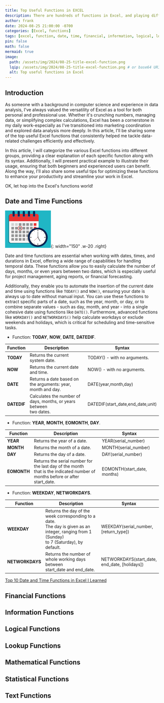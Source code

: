 ```yaml
---
title: Top Useful Functions in EXCEL
description: There are hundreds of functions in Excel, and playing different roles in manipulating cells in Excel. I listed the most important functions to help me and viewers to get familia with them.
author: frank
date: 2024-08-25 21:00:00 -0700
categories: [Excel, functions]
tags: [excel, function, date, time, financial, information, logical, lookup, mathematical, statistical, text]
pin: false
math: false
mermaid: true
image:
  path: /assets/img/2024/08-25-title-excel-function.png
  lqip: /assets/img/2024/08-25-title-excel-function.png # or base64 URI
  alt: Top useful functions in Excel
---
```


## **Introduction**

As someone with a background in computer science and experience in data analysis, I've always valued the versatility of Excel as a tool for both personal and professional use. Whether it's crunching numbers, managing data, or simplifying complex calculations, Excel has been a cornerstone in my daily work-especially as I've transitioned into marketing coordination and explored data analysis more deeply. In this article, I'll be sharing some of the top useful Excel functions that consistently helped me tackle data-related challenges efficiently and effectively.

In this article, I will categorize the various Excel functions into different groups, providing a clear explanation of each specific function along with its syntax. Additionally, I will present practical example to illustrate their usage, ensuring that both beginners and experienced users can benefit. Along the way, I'll also share some useful tips for optimizing these functions to enhance your productivity and streamline your work in Excel.

OK, let hop into the Excel's functions world!

## **Date and Time** Functions

![Date and Time](/assets/img/2024/08-25-function-date-and-time.png){: width="150" .w-20 .right}

Date and time functions are essential when working with dates, times, and durations in Excel, offering a wide range of capabilities for handling temporal data. These functions allow you to easily calculate the number of days, months, or even years between two dates, which is especially useful for project management, aging reports, or financial forecasting. 

Additionally, they enable you to automate the insertion of the current date and time using functions like `TODAY()` and `NOW()`, ensuring your date is always up to date without manual input. You can use these functions to extract specific parts of a date, such as the year, month, or day, or to combine separate values - such as day, month, and year - into a single cohesive date using functions like `DATE()`. Furthermore, advanced functions like `WORKDAY()` and `NETWORKDAYS()` help calculate workdays or exclude weekends and holidays, which is critical for scheduling and time-sensitive tasks.



- Function: **TODAY**, **NOW**, **DATE**, **DATEDIF**.

| Function       | Description                            | Syntax                            |
|----------------|----------------------------------------|-----------------------------------|
| **TODAY**      | Returns the current system date.       | TODAY() - with no arguments.      |
| **NOW**        | Returns the current date and time.     | NOW() - with no arguments.        |
| **DATE**       | Returns a date based on the arguments: year, month and day.  | DATE(year,month,day)    |
| **DATEDIF**    | Calculates the number of days, months, or years between <br />two dates.  | DATEDIF(start_date,end_date,unit)    |


-  Function: **YEAR**, **MONTH**, **EOMONTH**, **DAY**.

| Function      | Description                                             | Syntax                      |
|---------------|---------------------------------------------------------|-----------------------------|
| **YEAR**      | Returns the year of a date.                             | YEAR(serial_number)         |
| **MONTH**     | Returns the month of a date.                            | MONTH(serial_number)        |
| **DAY**       | Returns the day of a date.                              | DAY(serial_number)          |
| **EOMONTH**   | Returns the serial number for the last day of the month <br /> that is the indicated number of months before or after <br />start_date. | EOMONTH(start_date, months)  |

- Function: **WEEKDAY**, **NETWORKDAYS**.

| Function         | Description                                          | Syntax                      |
|------------------|------------------------------------------------------|-----------------------------|
| **WEEKDAY**      | Returns the day of the week corresponding to a date. <br />The day is given as an integer, ranging from 1 (Sunday) <br />to 7 (Saturday), by default. | WEEKDAY(serial_number,<br />[return_type])     |
| **NETWORKDAYS**  | Returns the number of whole working days between <br />start_date and end_date. | NETWORKDAYS(start_date, <br />end_date, [holidays])   |

[Top 10 Date and Time Functions in Excel I Learned](/posts/top-10-data-and-time-functions-in-excel-i-learned/)

## **Financial** Functions

## **Information** Functions

## **Logical** Functions

## **Lookup** Functions

## **Mathematical** Functions

## **Statistical** Functions

## **Text** Functions


